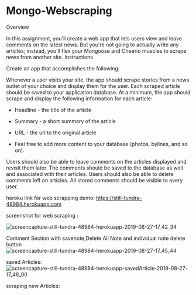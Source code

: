 # Mongo-Webscraping
Overview

In this assignment, you'll create a web app that lets users view and leave comments on the latest news. But you're not going to actually write any articles; instead, you'll flex your Mongoose and Cheerio muscles to scrape news from another site.
Instructions


Create an app that accomplishes the following:

Whenever a user visits your site, the app should scrape stories from a news outlet of your choice and display them for the user. Each scraped article should be saved to your application database. At a minimum, the app should scrape and display the following information for each article:


 * Headline - the title of the article

 * Summary - a short summary of the article

 * URL - the url to the original article

 * Feel free to add more content to your database (photos, bylines, and so on).

Users should also be able to leave comments on the articles displayed and revisit them later. The comments should be saved to the database as well and associated with their articles. Users should also be able to delete comments left on articles. All stored comments should be visible to every user.

heroku link for web scrapping demo:
https://still-tundra-48984.herokuapp.com

screenshot for web scraping :

![screencapture-still-tundra-48984-herokuapp-2019-08-27-17_42_34](https://user-images.githubusercontent.com/49068436/63810272-5bd77b00-c8f2-11e9-8023-6a91540b365b.png)

Comment Section with savenote,Delete All Note and individual note delete button
![screencapture-still-tundra-48984-herokuapp-2019-08-27-17_45_44](https://user-images.githubusercontent.com/49068436/63810362-950feb00-c8f2-11e9-9bf2-ead9d22a7983.png)

saved Articles:
![screencapture-still-tundra-48984-herokuapp-savedArticle-2019-08-27-17_48_00](https://user-images.githubusercontent.com/49068436/63810514-e1f3c180-c8f2-11e9-9544-a5efbf05882d.png)

scraping new Articles:



